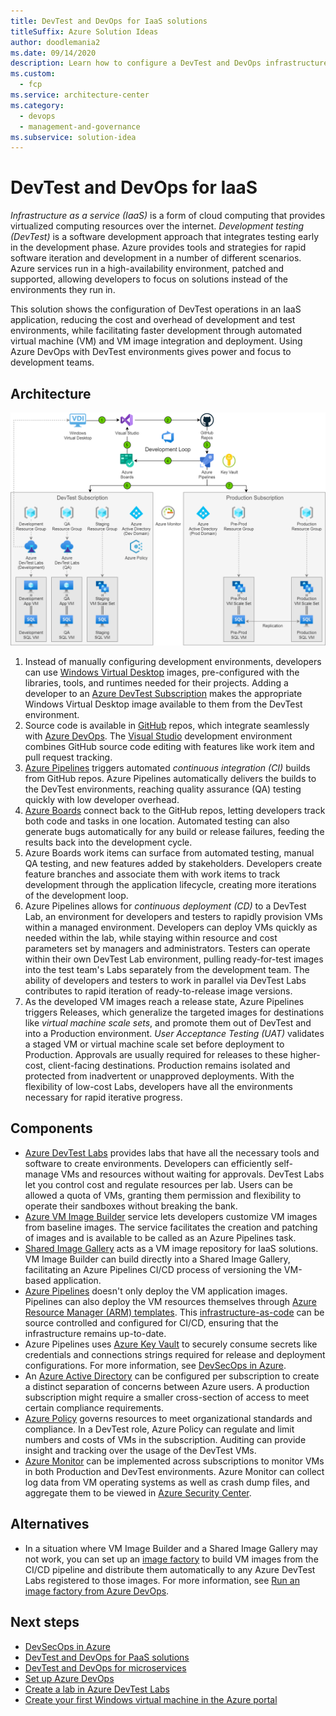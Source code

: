 ```yaml
---
title: DevTest and DevOps for IaaS solutions
titleSuffix: Azure Solution Ideas
author: doodlemania2
ms.date: 09/14/2020
description: Learn how to configure a DevTest and DevOps infrastructure for development, testing, and deployment of IaaS-based software.
ms.custom:
  - fcp
ms.service: architecture-center
ms.category:
  - devops
  - management-and-governance
ms.subservice: solution-idea
---
```


# DevTest and DevOps for IaaS

*Infrastructure as a service (IaaS)* is a form of cloud computing that provides virtualized computing resources over the internet. *Development testing (DevTest)* is a software development approach that integrates testing early in the development phase. Azure provides tools and strategies for rapid software iteration and development in a number of different scenarios. Azure services run in a high-availability environment, patched and supported, allowing developers to focus on solutions instead of the environments they run in.

This solution shows the configuration of DevTest operations in an IaaS application, reducing the cost and overhead of development and test environments, while facilitating faster development through automated virtual machine (VM) and VM image integration and deployment. Using Azure DevOps with DevTest environments gives power and focus to development teams.

## Architecture

![Diagram showing the configuration of DevTest and DevOps for an IaaS application.](../media/dev-test-iaas.png)

1. Instead of manually configuring development environments, developers can use [Windows Virtual Desktop](https://azure.microsoft.com/services/virtual-desktop) images, pre-configured with the libraries, tools, and runtimes needed for their projects. Adding a developer to an [Azure DevTest Subscription](https://azure.microsoft.com/pricing/dev-test) makes the appropriate Windows Virtual Desktop image available to them from the DevTest environment.
2. Source code is available in [GitHub](https://azure.microsoft.com/products/github/) repos, which integrate seamlessly with [Azure DevOps](https://azure.microsoft.com/services/devops/). The [Visual Studio](https://visualstudio.microsoft.com/) development environment combines GitHub source code editing with features like work item and pull request tracking.
3. [Azure Pipelines](/azure/devops/pipelines/get-started/pipelines-get-started) triggers automated *continuous integration (CI)* builds from GitHub repos. Azure Pipelines automatically delivers the builds to the DevTest environments, reaching quality assurance (QA) testing quickly with low developer overhead.
4. [Azure Boards](https://azure.microsoft.com/services/devops/boards/) connect back to the GitHub repos, letting developers track both code and tasks in one location. Automated testing can also generate bugs automatically for any build or release failures, feeding the results back into the development cycle.
5. Azure Boards work items can surface from automated testing, manual QA testing, and new features added by stakeholders. Developers create feature branches and associate them with work items to track development through the application lifecycle, creating more iterations of the development loop.
6. Azure Pipelines allows for *continuous deployment (CD)* to a DevTest Lab, an environment for developers and testers to rapidly provision VMs within a managed environment. Developers can deploy VMs quickly as needed within the lab, while staying within resource and cost parameters set by managers and administrators.
   Testers can operate within their own DevTest Lab environment, pulling ready-for-test images into the test team's Labs separately from the development team. The ability of developers and testers to work in parallel via DevTest Labs contributes to rapid iteration of ready-to-release image versions.
7. As the developed VM images reach a release state, Azure Pipelines triggers Releases, which generalize the targeted images for destinations like *virtual machine scale sets*, and promote them out of DevTest and into a Production environment.
   *User Acceptance Testing (UAT)* validates a staged VM or virtual machine scale set before deployment to Production.
   Approvals are usually required for releases to these higher-cost, client-facing destinations. Production remains isolated and protected from inadvertent or unapproved deployments. With the flexibility of low-cost Labs, developers have all the environments necessary for rapid iterative progress.

## Components
- [Azure DevTest Labs](https://azure.microsoft.com/services/devtest-lab/) provides labs that have all the necessary tools and software to create environments. Developers can efficiently self-manage VMs and resources without waiting for approvals. DevTest Labs let you control cost and regulate resources per lab. Users can be allowed a quota of VMs, granting them permission and flexibility to operate their sandboxes without breaking the bank.
- [Azure VM Image Builder](/azure/virtual-machines/windows/image-builder-overview) service lets developers customize VM images from baseline images. The service facilitates the creation and patching of images and is available to be called as an Azure Pipelines task.
- [Shared Image Gallery](/azure/virtual-machines/windows/shared-image-galleries) acts as a VM image repository for IaaS solutions. VM Image Builder can build directly into a Shared Image Gallery, facilitating an Azure Pipelines CI/CD process of versioning the VM-based application.
- [Azure Pipelines](https://azure.microsoft.com/services/devops/pipelines/) doesn't only deploy the VM application images. Pipelines can also deploy the VM resources themselves through [Azure Resource Manager (ARM) templates](/azure/azure-resource-manager/templates/overview). This [infrastructure-as-code](/azure/devops/learn/what-is-infrastructure-as-code) can be source controlled and configured for CI/CD, ensuring that the infrastructure remains up-to-date.
- Azure Pipelines uses [Azure Key Vault](/azure/devops/pipelines/release/azure-key-vault) to securely consume secrets like credentials and connections strings required for release and deployment configurations. For more information, see [DevSecOps in Azure](/azure/architecture/solution-ideas/articles/devsecops-in-azure).
- An [Azure Active Directory](/azure/active-directory/fundamentals/active-directory-whatis) can be configured per subscription to create a distinct separation of concerns between Azure users. A production subscription might require a smaller cross-section of access to meet certain compliance requirements.
- [Azure Policy](/azure/governance/policy/concepts/recommended-policies) governs resources to meet organizational standards and compliance. In a DevTest role, Azure Policy can regulate and limit numbers and costs of VMs in the subscription. Auditing can provide insight and tracking over the usage of the DevTest VMs.
- [Azure Monitor](/azure/devtest-labs/security-baseline) can be implemented across subscriptions to monitor VMs in both Production and DevTest environments. Azure Monitor can collect log data from VM operating systems as well as crash dump files, and aggregate them to be viewed in [Azure Security Center](/azure/security-center/security-center-enable-data-collection).

## Alternatives
- In a situation where VM Image Builder and a Shared Image Gallery may not work, you can set up an [image factory](/azure/devtest-labs/image-factory-create) to build VM images from the CI/CD pipeline and distribute them automatically to any Azure DevTest Labs registered to those images. For more information, see [Run an image factory from Azure DevOps](/azure/devtest-labs/image-factory-set-up-devops-lab).

## Next steps
- [DevSecOps in Azure](/azure/architecture/solution-ideas/articles/devsecops-in-azure)
- [DevTest and DevOps for PaaS solutions](dev-test-paas.md)
- [DevTest and DevOps for microservices](dev-test-microservice.md)
- [Set up Azure DevOps](https://www.visualstudio.com/docs/setup-admin/get-started)
- [Create a lab in Azure DevTest Labs](/azure/lab-services/tutorial-create-custom-lab)
- [Create your first Windows virtual machine in the Azure portal](/azure/virtual-machines/windows/quick-create-portal)
